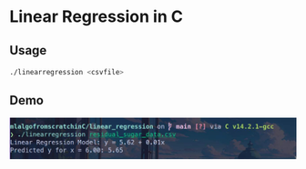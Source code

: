 # Linear Regression in C

## Usage

```bash
./linearregression <csvfile>
```

## Demo
![demo](screen.jpg)

